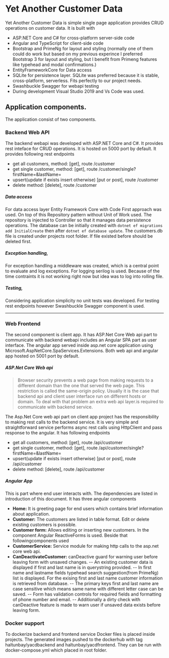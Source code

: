 # Yet Another Customer Data
Yet Another Customer Data is simple single page application provides CRUD operations on customer data.
It is built with 
- ASP.NET Core and C# for cross-platform server-side code
- Angular and TypeScript for client-side code
- Bootstrap and PrimeNg for layout and styling (normally one of them could do work but based on my previous experince I preferred Bootstrap 3 for layout and styling, but I benefit from Primeng features like typehead and modal confirmations.)
- EntityFrameworkCore for Data access
- SQLite for persistence layer. SQLite was preferred because it is stable, cross-platform, serverless. Fits perfectly to our project needs.
- Swashbuckle Swagger for webapi testing
- During development Visual Studio 2019 and Vs Code was used.

##  Application components. 
The application consist of two components. 
### Backend Web API
The  backend webapi was developed with ASP.NET Core and C#. It provides rest inteface for CRUD operations. It is hosted on 5000 port by default.
It provides following rest endpoints 
- get all customers, method: [get], route /customer
- get single customer, method: [get], route /customer/single?firstName=&lastName=
- upsert(update if exists insert otherwise) [put or post], route /customer
- delete method: [delete], route /customer

##### Data access
For data access layer Entity Framework Core with Code First approach was used. On top of this Repository pattern without Unit of Work used. The repository is injected to Controller so that it manages data persistence operations. The database can be initially created with `dotnet ef migrations add InitialCreate` then after `dotnet ef database update`. The customers.db file is created under projects root folder. If file existed before should be deleted first.

##### Exception handling, 
For exception handling a middleware was created, which is a central point to evaluate and log exceptions. For logging serilog is used. Because of the time contraints it is not working right now but idea was to log into  rolling file. 

##### Testing,
Considering application simplicity no unit tests was developed. For testing rest endpoints however Swashbuckle Swagger component is used. 
****
### Web Frontend
The second component is client app. It has ASP.Net Core Web api part to communicate with backend webapi includes an Angular SPA part as user interface. The angular app served inside asp.net core application using Microsoft.AspNetCore.SpaServices.Extensions. Both web api and angular app hosted  on 5001 port by default. 

##### ASP.Net Core Web api

> Browser security prevents a web page from making requests to a different domain than the one that served the web page. This restriction is called the same-origin policy. Usually it is the case that backend api and client user interface run on different hosts or domain. To deal with that problem an extra web api layer.is required to communicate with backend service. 

The Asp.Net Core web api part on client app project has the responsibility to making rest calls to the backend service. It is very simple and straightforward service performs async rest calls using HttpClient and pass response to the angular. It has following endpoints

- get all customers, method: [get], route /api/customer
- get single customer, method: [get], route /api/customer/single?firstName=&lastName=
- upsert(update if exists insert otherwise) [put or post], route /api/customer
- delete method: [delete], route /api/customer

##### Angular App
This is part where end user interacts with. The dependencies are listed in introduction of this document. It has three angular components 
- **Home:** It is greeting page for end users which contains brief information about application. 
- **Customer:** The customers are listed in table format. Edit or delete existing customers is possible. 
- **Customer form:** Allows editing or inserting new customers. In the component Angular ReactiveForms is used. 
Beside that followingcomponents used
- **CustomerService:** Service module for making http calls to the asp.net core web api. 
- **CanDeactivateCustomer:** canDeactive guard for warning user before leaving form with unsaved changes. 
-- An existing customer data is displayed if first and last name is in querystring provided. 
-- In first name and lastname fields typehead search suggestion(from PrimeNg) list is displayed. For the exising first and last name customer information is retrieved from database. 
-- The primary keys first and last name are case sensitive which means same name with different letter case can be saved. 
-- Form has validation controls for required fields and formatting of phone number and email. 
-- Additionally a dirty  check with canDeactive feature is made to warn user if unsaved data exists before leaving form.

### Docker support
To dockerize backend and frontend service Docker files is placed inside projects. The generated images pushed to the dockerhub with tag haltunbay/yacdbackend and haltunbay/yacdfrontend. They can be run with docker-compose.yml which placed in root folder. 
